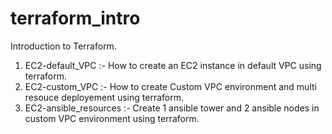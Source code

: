 # terraform_intro
Introduction to Terraform.

1. EC2-default_VPC :- How to create an EC2 instance in default VPC using terraform.
2. EC2-custom_VPC :- How to create Custom VPC environment and multi resouce deployement using terraform.
3. EC2-ansible_resources :- Create 1 ansible tower and 2 ansible nodes in custom VPC environment using terraform.
